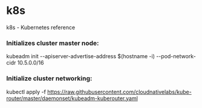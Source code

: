 # k8s
k8s - Kubernetes reference

### Initializes cluster master node:
kubeadm init --apiserver-advertise-address $(hostname -i) --pod-network-cidr 10.5.0.0/16

### Initialize cluster networking:
kubectl apply -f https://raw.githubusercontent.com/cloudnativelabs/kube-router/master/daemonset/kubeadm-kuberouter.yaml


